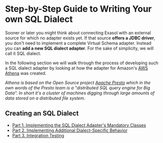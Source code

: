 # Step-by-Step Guide to Writing Your own SQL Dialect

Sooner or later you might think about connecting Exasol with an external source for which no adapter exists yet. 
If that source **offers a JDBC driver**, you don't need to implement a complete Virtual Schema adapter. 
Instead you can **add a new SQL dialect adapter**. For the sake of simplicity, we will call it SQL dialect. 

In the following section we will walk through the process of developing such a SQL dialect adapter by looking at how the adapter for Amazon's [AWS Athena](https://aws.amazon.com/athena) was created.

_Athena is based on the Open Source project [Apache Presto](https://prestodb.github.io) which in the own words of the Presto team is a "distributed SQL query engine for Big Data". 
In short it's a cluster of machines digging through large amounts of data stored on a distributed file system._

## Creating an SQL Dialect 

- [Part 1. Implementing the SQL Dialect Adapter's Mandatory Classes](implementing_mandatory_sql_dialect_classes.md) 
- [Part 2. Implementing Additional Dialect-Specific Behavior](implementing_additional_dialect_specific_behavior.md)
- [Part 3. Integration Testing](integration_testing.md)